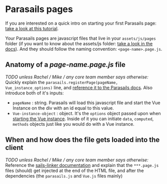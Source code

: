 # Parasails pages

If you are interested on a quick intro on starting your first Parasails page: [take a look at this tutorial](/documentation/tutorials/getting-started-with-parasails).

Your Parasails pages are javascript files that live in your `assets/js/pages` folder (if you want to know about the assets/js folder: [take a look in the docs](/documentation/anatomy/assets/js)). And they should follow the naming convention: `<page-name>.page.js`. 


## Anatomy of a *page-name.page.js* file
*TODO unless Rachel / Mike / any core team member says otherwise:*
Quickly explain the `parasails.registerPage(pageName, Vue_instance_options)` line, and [reference it to the Parasails docs](https://github.com/mikermcneil/parasails/blob/f521672e5ae5b1c8fbd75edb012caa35841c3fc0/dist/parasails.js#L720). Also introduce both of it's inputs:
- `pageName` : string. Parasails will load this javascript file and start the Vue Instance on the div with an id equal to this value.
- `Vue-instance-object` : object. It's the `options` object passed upon when [starting the Vue instance](https://vuejs.org/v2/guide/instance.html#Creating-a-Vue-Instance). Inside of it you can initiate `data`, `computed`, `methods` objects just like you would do with a Vue instance.


## When and how does the file gets loaded into the client
*TODO unless Rachel / Mike / any core team member says otherwise:*
Reference the [sails-linker documentation](/documentation/concepts/assets/default-tasks#?sailslinker) and explain that the `***.page.js` files (should) get injected at the end of the HTML file, and after the dependencies (the `parasails.js` and `Vue.js` files mainly)


<docmeta name="displayName" value="Pages">